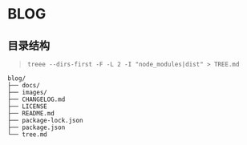 # BLOG

## 目录结构

> `treee --dirs-first -F -L 2 -I "node_modules|dist" > TREE.md`

```tree
blog/
├── docs/
├── images/
├── CHANGELOG.md
├── LICENSE
├── README.md
├── package-lock.json
├── package.json
└── tree.md

```
